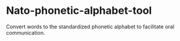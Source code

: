 # Nato-phonetic-alphabet-tool
Convert words to the standardized phonetic alphabet to facilitate oral communication.
